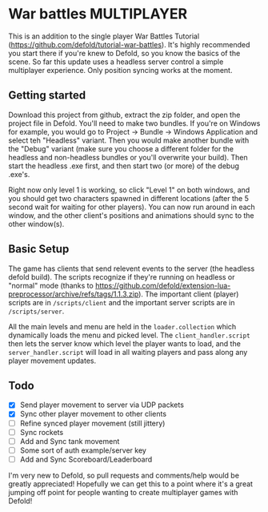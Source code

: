 # War battles MULTIPLAYER

This is an addition to the single player War Battles Tutorial (https://github.com/defold/tutorial-war-battles). It's highly recommended you start there if you're knew to Defold, so you know the basics of the scene. So far this update uses a headless server control a simple multiplayer experience. Only position syncing works at the moment.

## Getting started

Download this project from github, extract the zip folder, and open the project file in Defold. You'll need to make two bundles. If you're on Windows for example, you would go to Project -> Bundle -> Windows Application and select teh "Headless" variant. Then you would make another bundle with the "Debug" variant (make sure you choose a different folder for the headless and non-headless bundles or you'll overwrite your build). Then start the headless .exe first, and then start two (or more) of the debug .exe's.

Right now only level 1 is working, so click "Level 1" on both windows, and you should get two characters spawned in different locations (after the 5 second wait for waiting for other players). You can now run around in each window, and the other client's positions and animations should sync to the other window(s).

## Basic Setup

The game has clients that send relevent events to the server (the headless defold build). The scripts recognize if they're running on headless or "normal" mode (thanks to https://github.com/defold/extension-lua-preprocessor/archive/refs/tags/1.1.3.zip). The important client (player) scripts are in `/scripts/client` and the important server scripts are in `/scripts/server`. 

All the main levels and menu are held in the `loader.collection` which dynamically loads the menu and picked level. The `client_handler.script` then lets the server know which level the player wants to load, and the `server_handler.script` will load in all waiting players and pass along any player movement updates.

## Todo

- [x] Send player movement to server via UDP packets
- [x] Sync other player movement to other clients
- [ ] Refine synced player movement (still jittery)
- [ ] Sync rockets
- [ ] Add and Sync tank movement
- [ ] Some sort of auth example/server key
- [ ] Add and Sync Scoreboard/Leaderboard

I'm very new to Defold, so pull requests and comments/help would be greatly appreciated! Hopefully we can get this to a point where it's a great jumping off point for people wanting to create multiplayer games with Defold!
